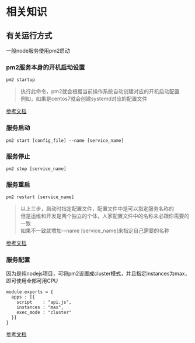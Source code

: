 # 相关知识

## 有关运行方式
一般node服务使用pm2启动

### pm2服务本身的开机启动设置
```
pm2 startup
```
> 执行此命令，pm2就会根据当前操作系统自动创建对应的开机启动配置  
> 例如，如果是centos7就会创建systemd对应的配置文件  

[参考文档](https://pm2.keymetrics.io/docs/usage/startup/#startup-script-generator)  

### 服务启动
```
pm2 start [config_file] --name [service_name]
```

### 服务停止
```
pm2 stop [service_name]
```

### 服务重启
```
pm2 restart [service_name]
```

> 以上三步，启动时指定配置文件，配置文件中是可以指定服务名称的  
> 但是运维和开发是两个独立的个体，人家配置文件中的名称未必跟你需要的一致  
> 如果不一致就增加--name [service_name]来指定自己需要的名称  

[参考文档](https://pm2.keymetrics.io/docs/usage/quick-start/)  

### 服务配置
因为是纯nodejs项目，可将pm2设置成cluster模式，并且指定instances为max，即可使用全部可用CPU  
```
module.exports = {
  apps : [{
    script    : "api.js",
    instances : "max",
    exec_mode : "cluster"
  }]
}
```

[参考文档](https://pm2.keymetrics.io/docs/usage/cluster-mode/)  

